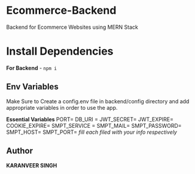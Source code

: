 # Ecommerce-Backend
Backend for Ecommerce Websites using MERN Stack


# Install Dependencies

**For Backend** - `npm i`


## Env Variables

Make Sure to Create a config.env file in backend/config directory and add appropriate variables in order to use the app.

**Essential Variables**
PORT=
DB_URI =
JWT_SECRET=
JWT_EXPIRE=
COOKIE_EXPIRE=
SMPT_SERVICE =
SMPT_MAIL=
SMPT_PASSWORD=
SMPT_HOST=
SMPT_PORT=
_fill each filed with your info respectively_

## Author
**KARANVEER SINGH**
